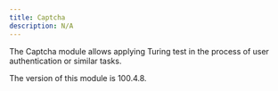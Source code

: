 ```yaml
---
title: Captcha
description: N/A
---
```


The Captcha module allows applying Turing test in the process of user authentication or similar tasks.

<InlineAlert slots="text" />
The version of this module is 100.4.8.
